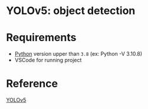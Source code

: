 # YOLOv5: object detection


# Requirements
- [Python](https://www.python.org/downloads/) version upper than `3.8` (ex: Python -V 3.10.8)
- VSCode for running project


# Reference
[YOLOv5](https://pytorch.org/hub/ultralytics_yolov5/)